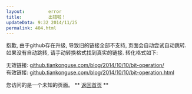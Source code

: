 ```yaml
---
layout:         error
title:          出错啦！
updateData: 9:32 2014/11/25
permalink: 404.html
---
```



抱歉, 由于github存在升级, 导致旧的链接全部不支持, 页面会自动尝试自动跳转.  
如果没有自动跳转, 请手动转换格式找到真实的链接. 转化格式如下:  

无效链接: [github.tiankonguse.com/blog/2014/10/10/bit-operation/](https://github.tiankonguse.com/blog/2014/10/10/bit-operation.html)  
有效链接: [github.tiankonguse.com/blog/2014/10/10/bit-operation.html](https://github.tiankonguse.com/blog/2014/10/10/bit-operation.html)  



您访问的是一个未知的页面。 ** [返回首页]({{site.url}}) **


